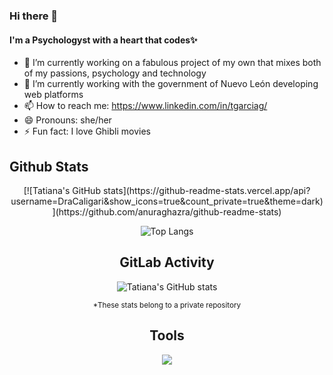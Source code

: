 ### Hi there 👋

<!--
**DraCaligari/DraCaligari** is a ✨ _special_ ✨ repository because its `README.md` (this file) appears on your GitHub profile.
-->

#### I'm a Psychologyst with a heart that codes✨

- 🔭 I’m currently working on a fabulous project of my own that mixes both of my passions, psychology and technology
- 🌱 I’m currently working with the government of Nuevo León developing web platforms
- 📫 How to reach me: https://www.linkedin.com/in/tgarciag/
- 😄 Pronouns: she/her
- ⚡ Fun fact: I love Ghibli movies

## Github Stats
<div align="center">
  [![Tatiana's GitHub stats](https://github-readme-stats.vercel.app/api?username=DraCaligari&show_icons=true&count_private=true&theme=dark)](https://github.com/anuraghazra/github-readme-stats)
    
  ![Top Langs](https://github-readme-stats.vercel.app/api/top-langs/?username=DraCaligari&layout=compact&title_color=007bff&text_color=e7e7e7&icon_color=007bff&bg_color=171c28)
</p>

## GitLab Activity

![Tatiana's GitHub stats](https://i.imgur.com/3WxyfHS.png)

<small>*These stats belong to a private repository</small>

## Tools

<p align="center">
  <a>
    <img src="https://skillicons.dev/icons?i=anaconda,angular,apple,aws,bootstrap,cs,cloudflare,css,django,docker,dotnet,express,figma,firebase,gcp,git,github,gitlab,heroku,html,htmx,idea,ai,js,jenkins,jest,jquery,less,linux,mongodb,mysql,netlify,nginx,nodejs,notion,npm,nuxtjs,obsidian,ps,pinia,postgres,postman,powershell,pycharm,py,react,regex,sass,sqlite,sublime,selenium,swift,tailwind,ts,ubuntu,vim,visualstudio,vite,vitest,vscode,vue,webstorm,wordpress,xd,yarn" />
  </a>
</p>
